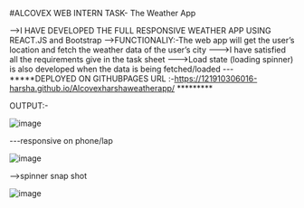 #ALCOVEX WEB INTERN TASK- The Weather App

-->I HAVE DEVELOPED THE FULL RESPONSIVE WEATHER APP USING REACT.JS and Bootstrap
-->FUNCTIONALIY:-The web app will get the user’s location and fetch the weather data of the user’s city
--->I have satisfied all the requirements give in the task sheet
--->Load state (loading spinner) is also developed when the data is being fetched/loaded 
---*****DEPLOYED ON GITHUBPAGES URL :-https://121910306016-harsha.github.io/Alcovexharshaweatherapp/  *********

OUTPUT:-

![image](https://user-images.githubusercontent.com/70202802/155417155-69aeee03-f505-40ad-ada6-29b08455d309.png)

---responsive on phone/lap

![image](https://user-images.githubusercontent.com/70202802/155417633-c4b73cc7-5f8f-493f-a4ad-6eee0fd0d9cc.png)

-->spinner snap shot

![image](https://user-images.githubusercontent.com/70202802/155417354-8f5b4ac4-bef7-479f-9936-82a79b751d57.png)

